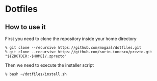 # Dotfiles

## How to use it

First you need to clone the repository inside your home directory 

    % git clone --recursive https://github.com/mogaal/dotfiles.git
    % git clone --recursive https://github.com/sorin-ionescu/prezto.git "${ZDOTDIR:-$HOME}/.zprezto"

Then we need to execute the installer script

    % bash ~/dotfiles/install.sh

